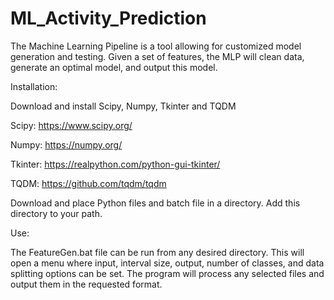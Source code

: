 # ML_Activity_Prediction
The Machine Learning Pipeline is a tool allowing for customized model generation and testing.  Given a set of features, the MLP will clean data, generate an optimal model, and output this model.

Installation:

Download and install Scipy, Numpy, Tkinter and TQDM

Scipy: https://www.scipy.org/

Numpy: https://numpy.org/

Tkinter: https://realpython.com/python-gui-tkinter/

TQDM: https://github.com/tqdm/tqdm

Download and place Python files and batch file in a directory.  Add this directory to your path.

Use:

The FeatureGen.bat file can be run from any desired directory.  This will open a menu where input, interval size, output, number of classes, and data splitting options can be set.
The program will process any selected files and output them in the requested format.
